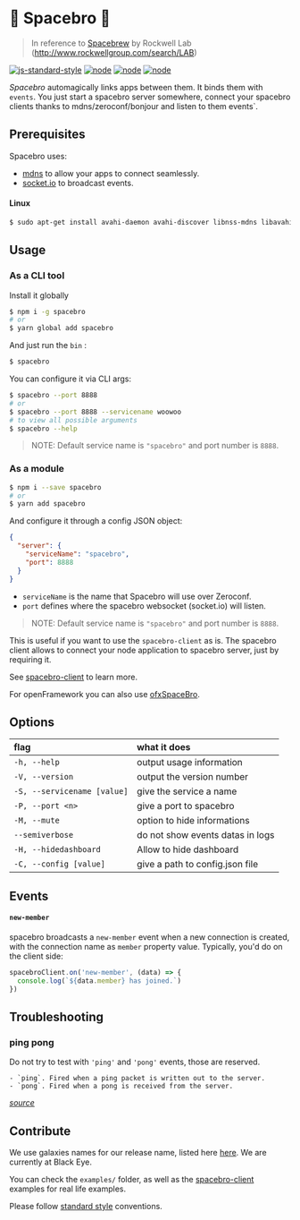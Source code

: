 # 🚀 Spacebro 💫

> In reference to [Spacebrew](http://docs.spacebrew.cc/) by Rockwell Lab (http://www.rockwellgroup.com/search/LAB)

[![js-standard-style](https://img.shields.io/badge/code%20style-standard-brightgreen.svg)](http://standardjs.com/)
[![node](https://img.shields.io/badge/node-4.0.x-brightgreen.svg)](https://nodejs.org/en/)
[![node](https://img.shields.io/badge/node-5.3.x-brightgreen.svg)](https://nodejs.org/en/)
[![node](https://img.shields.io/badge/node-6.x.x-brightgreen.svg)](https://nodejs.org/en/)

*Spacebro* automagically links apps between them. It binds them with `events`. You just start a spacebro server somewhere, connect your spacebro clients thanks to mdns/zeroconf/bonjour and listen to them events`.

## Prerequisites

Spacebro uses:

* [mdns](https://github.com/agnat/node_mdns) to allow your apps to connect seamlessly.
* [socket.io](http://socket.io) to broadcast events.

#### Linux

```bash
$ sudo apt-get install avahi-daemon avahi-discover libnss-mdns libavahi-compat-libdnssd-dev curl build-essential
```

## Usage

### As a CLI tool

Install it globally

```bash
$ npm i -g spacebro
# or
$ yarn global add spacebro
```

And just run the `bin` :

```bash
$ spacebro
```

You can configure it via CLI args:

```bash
$ spacebro --port 8888
# or
$ spacebro --port 8888 --servicename woowoo
# to view all possible arguments
$ spacebro --help
```

> NOTE: Default service name is `"spacebro"` and port number is `8888`.

### As a module

```bash
$ npm i --save spacebro
# or
$ yarn add spacebro
```

And configure it through a config JSON object:

```json
{
  "server": {
    "serviceName": "spacebro",
    "port": 8888
  }
}
```

* `serviceName` is the name that Spacebro will use over Zeroconf.
* `port` defines where the spacebro websocket (socket.io) will listen.

> NOTE: Default service name is `"spacebro"` and port number is `8888`.

This is useful if you want to use the `spacebro-client` as is. The spacebro client allows to connect your node application to spacebro server, just by requiring it.

See [spacebro-client](https://github.com/soixantecircuits/spacebro-client) to learn more.

For openFramework you can also use [ofxSpaceBro](https://github.com/soixantecircuits/ofxSpacebroClient).

## Options

|flag|what it does|
|:---|:---|
|`-h, --help`|output usage information|
|`-V, --version`|output the version number|
|`-S, --servicename [value]`|give the service a name|
|`-P, --port <n>`|give a port to spacebro|
|`-M, --mute`|option to hide informations|
|`--semiverbose`|do not show events datas in logs|
|`-H, --hidedashboard`|Allow to hide dashboard|
|`-C, --config [value]`|give a path to config.json file|

## Events

#### `new-member`

spacebro broadcasts a `new-member` event when a new connection is created, with the connection name as `member` property value. Typically, you'd do on the client side:

```js
spacebroClient.on('new-member', (data) => {
  console.log(`${data.member} has joined.`)
})
```

## Troubleshooting

### ping pong

Do not try to test with `'ping'` and `'pong'` events, those are reserved.

```
- `ping`. Fired when a ping packet is written out to the server.
- `pong`. Fired when a pong is received from the server.
```
*[source](https://github.com/socketio/socket.io-client/issues/1022)*

## Contribute

We use galaxies names for our release name, listed here [here](https://en.wikipedia.org/wiki/List_of_galaxies). We are currently at Black Eye.

You can check the `examples/` folder, as well as the [spacebro-client](https://github.com/soixantecircuits/spacebro-client) examples for real life examples.

Please follow [standard style](https://github.com/feross/standard) conventions.
